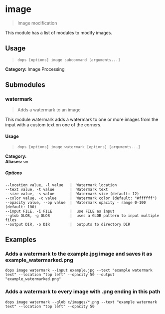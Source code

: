 # image

> Image modification

This module has a list of modules to modify images.

## Usage

> `dops [options] image subcommand [arguments...]`

**Category:** Image Processing  
## Submodules

### watermark

> Adds a watermark to an image

This module watermark adds a watermark to one or more images from the input with a custom text on one of the corners.

#### Usage

> `dops [options] image watermark [options] [arguments...]`

**Category:**   
**Aliases:** `wm`  

##### Options
```flags
--location value, -l value   |  Watermark location  
--text value, -t value       |  Watermark text  
--size value, -s value       |  Watermark size (default: 12)  
--color value, -c value      |  Watermark color (default: "#ffffff")  
--opacity value, --op value  |  Watermark opacity - range 0-100 (default: 100)  
--input FILE, -i FILE        |  use FILE as input  
--glob GLOB, -g GLOB         |  uses a GLOB pattern to input multiple files  
--output DIR, -o DIR         |  outputs to directory DIR  
```
## Examples

### Adds a watermark to the example.jpg image and saves it as example_watermarked.png

```command
dops image watermark --input example.jpg --text "example watermark text" --location "top left" --opacity 50 --output "example_watermarked.png"
```

### Adds a watermark to every image with .png ending in this path

```command
dops image watermark --glob c/images/*.png --text "example watermark text" --location "top left" --opacity 50
```

